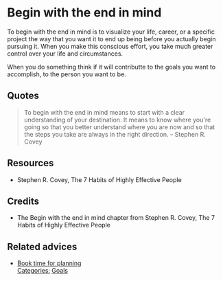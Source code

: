 # Begin with the end in mind

To begin with the end in mind is to visualize your life, career, or a specific project the way that you want it to end up being before you actually begin pursuing it. When you make this conscious effort, you take much greater control over your life and circumstances.

When you do something think if it will contributte to the goals you want to accomplish,  to the person you want to be.

## Quotes

> To begin with the end in mind means to start with a clear understanding of your destination. It means to know where you're going so that you better understand where you are now and so that the steps you take are always in the right direction. – Stephen R. Covey

## Resources

- Stephen R. Covey, The 7 Habits of Highly Effective People

## Credits

- The Begin with the end in mind chapter from Stephen R. Covey, The 7 Habits of Highly Effective People

## Related advices

- [Book time for planning](../Book%20time%20for%20planning/index.md)
<br/>[Categories:](../Categories/index.md) [Goals](../Categories/Goals.md)